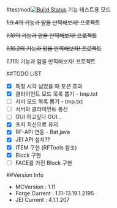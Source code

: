 #testmod[![Build Status](https://travis-ci.org/alvin137/testmod.svg?branch=master)](https://travis-ci.org/alvin137/testmod)
기능 테스트용 모드

~~1.9.4의 기능과 암을 만끽해보자! 프로젝트~~

~~*1.10*의 기능과 암을 만끽해보자! 프로젝트~~

~~*1.10.2*의 기능과 암을 만끽해보자! 프로젝트~~

*1.11*의 기능과 암을 만끽해보자! 프로젝트

##TODO LIST
- [x] 특정 시각 넘었을 때 포션 효과
- [x] 클라이언트 모드 목록 뽑기 - tmp.txt
- [ ] 서버 모드 목록 뽑기 - tmp.txt
- [ ] 서버와 클라이언트 통신
- [ ] GUI 하고싶다 GUI...
- [x] 포지 최신으로 유지 
- [x] RF-API 연동 - Bat.java
- [x] JEI API 설치??
- [x] ITEM 구현 (RFTools 참조)
- [x] Block 구현
- [ ] FACE를 가진 Block 구현

##Version Info
 - MCVersion : 1.11
 - Forge Current : 1.11-13.19.1.2195
 - JEI Current : 4.1.1.207
